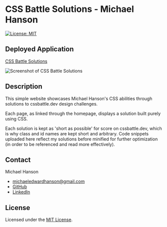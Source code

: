 # CSS Battle Solutions - Michael Hanson
[![License: MIT](https://img.shields.io/badge/License-MIT-yellow.svg)](https://opensource.org/licenses/MIT)

## Deployed Application 

[CSS Battle Solutions]()

![Screenshot of CSS Battle Solutions]()

## Description 

This simple website showcases Michael Hanson's CSS abilities through solutions to cssbattle.dev design challenges. 

Each page, as linked through the homepage, displays a solution built purely using CSS. 

Each solution is kept as 'short as possible' for score on cssbattle.dev, which is why class and id names are kept short and arbitrary. Code snippets uploaded here reflect my solutions before minified for further optimization (in order to be referenced and read more effectively).

## Contact

Michael Hanson
* michaeledwardhanson@gmail.com
* [GitHub](https://github.com/mhans003)
* [LinkedIn](https://www.linkedin.com/in/michaeledwardhanson/)

## License 

Licensed under the [MIT License](./LICENSE.txt).